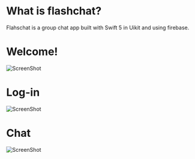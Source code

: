 # What is flashchat?
Flahschat is a group chat app built with Swift 5 in Uikit and using firebase.

# Welcome!
![ScreenShot](https://user-images.githubusercontent.com/60990368/120935936-71074d80-c705-11eb-9ab4-4841522a3349.png)

# Log-in
![ScreenShot](https://user-images.githubusercontent.com/60990368/120936096-68634700-c706-11eb-910b-db231f1300a5.png)

# Chat
![ScreenShot](https://user-images.githubusercontent.com/60990368/120936118-7a44ea00-c706-11eb-8aab-ed5b8b4e60c8.png)
